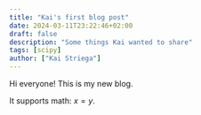 ```yaml
---
title: "Kai's first blog post"
date: 2024-03-11T23:22:46+02:00
draft: false
description: "Some things Kai wanted to share"
tags: [scipy]
author: ["Kai Striega"]
---
```


Hi everyone! This is my new blog.

It supports math: $x = y$.
